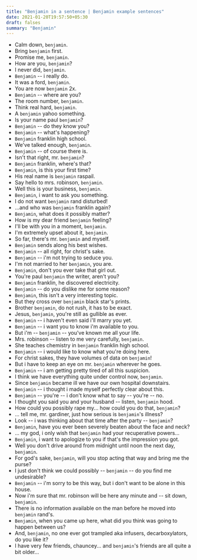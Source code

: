 ```yaml
---
title: "Benjamin in a sentence | Benjamin example sentences"
date: 2021-01-20T19:57:50+05:30
draft: falses
summary: "Benjamin"
---
```

- Calm down, `benjamin`.
- Bring `benjamin` first.
- Promise me, `benjamin`.
- How are you, `benjamin`?
- I never did, `benjamin`.
- `Benjamin` -- i really do.
- It was a ford, `benjamin`.
- You are now `benjamin` 2x.
- `Benjamin` -- where are you?
- The room number, `benjamin`.
- Think real hard, `benjamin`.
- A `benjamin` yahoo something.
- Is your name paul `benjamin`?
- `Benjamin` -- do they know you?
- `Benjamin` -- what's happening?
- `Benjamin` franklin high school.
- We've talked enough, `benjamin`.
- `Benjamin` -- of course there is.
- Isn't that right, mr. `benjamin`?
- `Benjamin` franklin, where's that?
- `Benjamin`, is this your first time?
- His real name is `benjamin` raspail.
- Say hello to mrs. robinson, `benjamin`.
- Well this is your business, `benjamin`.
- `Benjamin`, i want to ask you something.
- I do not want `benjamin` rand disturbed!
- ...and who was `benjamin` franklin again?
- `Benjamin`, what does it possibly matter?
- How is my dear friend `benjamin` feeling?
- I'll be with you in a moment, `benjamin`.
- I'm extremely upset about it, `benjamin`.
- So far, there's mr. `benjamin` and myself.
- `Benjamin` sends along his best wishes.
- `Benjamin` -- all right, for christ's sake.
- `Benjamin` -- i'm not trying to seduce you.
- I'm not married to her `benjamin`, you are.
- `Benjamin`, don't you ever take that girl out.
- You're paul `benjamin` the writer, aren't you?
- `Benjamin` franklin, he discovered electricity.
- `Benjamin` -- do you dislike me for some reason?
- `Benjamin`, this isn't a very interesting topic.
- But they cross over `benjamin` black star's prints.
- Brother `benjamin`, do not rush, it has to be exact.
- Jesus, `benjamin`, you're still as gullible as ever.
- `Benjamin` -- i haven't even said i'll marry you yet.
- `Benjamin` -- i want you to know i'm available to you.
- But i'm -- `benjamin` -- you've known me all your life.
- Mrs. robinson -- listen to me very carefully, `benjamin`.
- She teaches chemistry in `benjamin` franklin high school.
- `Benjamin` -- i would like to know what you're doing here.
- For christ sakes, they have volumes of data on `benjamin`!
- But i have to keep an eye on mr. `benjamin` wherever he goes.
- `Benjamin` -- i am getting pretty tired of all this suspicion.
- I think we have everything quite under control now, `benjamin`.
- Since `benjamin` became ill we have our own hospital downstairs.
- `Benjamin` -- i thought i made myself perfectly clear about this.
- `Benjamin` -- you're -- i don't know what to say -- you're -- no.
- I thought you said you and your husband -- listen, `benjamin` hood.
- How could you possibly rape my... how could you do that, `benjamin`?
- ... tell me, mr. gardiner, just how serious is `benjamin`'s illness?
- Look -- i was thinking about that time after the party -- `benjamin`?
- `Benjamin`, have you ever been severely beaten about the face and neck?
- ... my god, i only wish that `benjamin` had your recuperative powers...
- `Benjamin`, i want to apologize to you if that's the impression you got.
- Well you don't drive around from midnight until noon the next day, `benjamin`.
- For god's sake, `benjamin`, will you stop acting that way and bring me the purse?
- I just don't think we could possibly -- `benjamin` -- do you find me undesirable?
- `Benjamin` -- i'm sorry to be this way, but i don't want to be alone in this house.
- Now i'm sure that mr. robinson will be here any minute and -- sit down, `benjamin`.
- There is no information available on the man before he moved into `benjamin` rand's.
- `Benjamin`, when you came up here, what did you think was going to happen between us?
- And, `benjamin`, no one ever got trampled aka infusers, decarboxylators, do you like it?
- I have very few friends, chauncey... and `benjamin`'s friends are all quite a bit older...
                 

